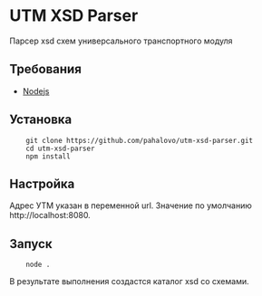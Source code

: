 # UTM XSD Parser
Парсер xsd схем универсального транспортного модуля

## Требования
* [Nodejs](https://nodejs.org/en/)

## Установка
```
    git clone https://github.com/pahalovo/utm-xsd-parser.git
    cd utm-xsd-parser
    npm install
```
## Настройка
Адрес УТМ указан в переменной url. Значение по умолчанию http://localhost:8080.

## Запуск
```
    node .
```
В результате выполнения создастся каталог xsd со схемами.

